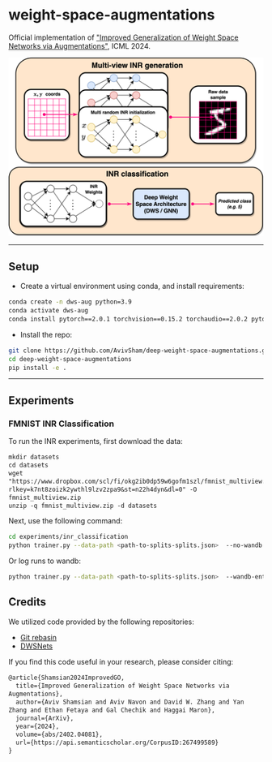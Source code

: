 # weight-space-augmentations
Official implementation of ["Improved Generalization of Weight Space Networks via Augmentations"](https://arxiv.org/pdf/2402.04081), ICML 2024.

![](misc/inr_overview.png)

----

## Setup

- Create a virtual environment using conda, and install requirements:

```bash
conda create -n dws-aug python=3.9
conda activate dws-aug
conda install pytorch==2.0.1 torchvision==0.15.2 torchaudio==2.0.2 pytorch-cuda=11.7 -c pytorch -c nvidia
```

- Install the repo:

```bash
git clone https://github.com/AvivSham/deep-weight-space-augmentations.git
cd deep-weight-space-augmentations
pip install -e .
```

------

## Experiments

### FMNIST INR Classification 

To run the INR experiments, first download the data:

```shell
mkdir datasets
cd datasets
wget "https://www.dropbox.com/scl/fi/okg2ib0dp59w6gofm1szl/fmnist_multiview.zip?rlkey=k7nt8zoizk2ywthl9lzv2zpa9&st=n22h4dyn&dl=0" -O fmnist_multiview.zip
unzip -q fmnist_multiview.zip -d datasets
```

Next, use the following command:

```bash
cd experiments/inr_classification
python trainer.py --data-path <path-to-splits-splits.json>  --no-wandb
```
Or log runs to wandb:

```bash
python trainer.py --data-path <path-to-splits-splits.json>  --wandb-entity=<wandb-entity> --wandb-project=<wandb-project>
```

## Credits

We utilized code provided by the following repositories:

- [Git rebasin](https://github.com/samuela/git-re-basin)
- [DWSNets](https://github.com/AvivNavon/DWSNets)


If you find this code useful in your research, please consider citing:

```
@article{Shamsian2024ImprovedGO,
  title={Improved Generalization of Weight Space Networks via Augmentations},
  author={Aviv Shamsian and Aviv Navon and David W. Zhang and Yan Zhang and Ethan Fetaya and Gal Chechik and Haggai Maron},
  journal={ArXiv},
  year={2024},
  volume={abs/2402.04081},
  url={https://api.semanticscholar.org/CorpusID:267499589}
}
``` 
